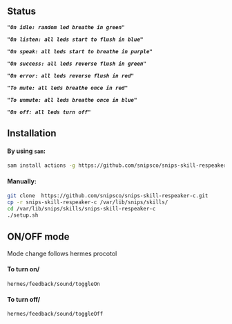## Status

***```"On idle: random led breathe in green"```***

***```"On listen: all leds start to flush in blue"```***

***```"On speak: all leds start to breathe in purple"```***

***```"On success: all leds reverse flush in green"```***

***```"On error: all leds reverse flush in red"```***

***```"To mute: all leds breathe once in red"```***

***```"To unmute: all leds breathe once in blue"```***

***```"On off: all leds turn off"```***

## Installation

#### By using `sam`:

```bash
sam install actions -g https://github.com/snipsco/snips-skill-respeaker-c.git
```

#### Manually:

```bash
git clone  https://github.com/snipsco/snips-skill-respeaker-c.git
cp -r snips-skill-respeaker-c /var/lib/snips/skills/
cd /var/lib/snips/skills/snips-skill-respeaker-c
./setup.sh
```

## ON/OFF mode

Mode change follows hermes procotol

#### To turn on/
```
hermes/feedback/sound/toggleOn
```
#### To turn off/
```
hermes/feedback/sound/toggleOff
```